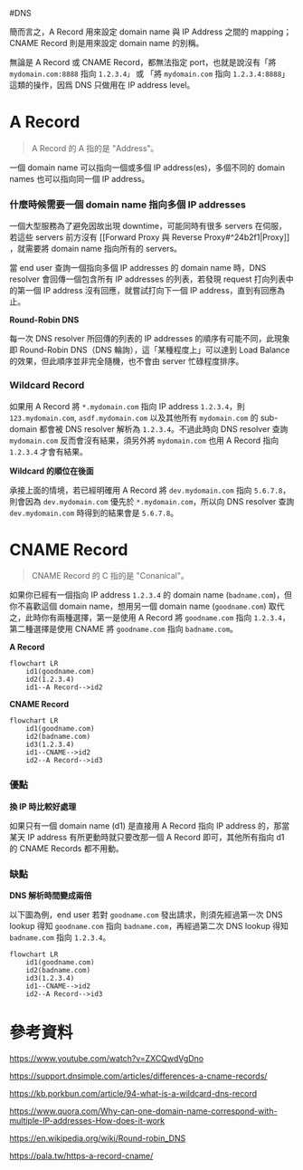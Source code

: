 #DNS

簡而言之，A Record 用來設定 domain name 與 IP Address 之間的 mapping；CNAME Record 則是用來設定 domain name 的別稱。

無論是 A Record 或 CNAME Record，都無法指定 port，也就是說沒有「將 `mydomain.com:8888` 指向 `1.2.3.4」` 或 「將 `mydomain.com` 指向 `1.2.3.4:8888`」這類的操作，因爲 DNS 只做用在 IP address level。

# A Record

>A Record 的 A 指的是 "Address"。

一個 domain name 可以指向一個或多個 IP address(es)，多個不同的 domain names 也可以指向同一個 IP address。

### 什麼時候需要一個 domain name 指向多個 IP addresses

一個大型服務為了避免因故出現 downtime，可能同時有很多 servers 在伺服，若這些 servers 前方沒有 [[Forward Proxy 與 Reverse Proxy#^24b2f1|Proxy]] ，就需要將 domain name 指向所有的 servers。

當 end user 查詢一個指向多個 IP addresses 的 domain name 時，DNS resolver 會回傳一個包含所有 IP addresses 的列表，若發現 request 打向列表中的第一個 IP address 沒有回應，就嘗試打向下一個 IP address，直到有回應為止。

**Round-Robin DNS**

每一次 DNS resolver 所回傳的列表的 IP addresses 的順序有可能不同，此現象即 Round-Robin DNS（DNS 輪詢），這「某種程度上」可以達到 Load Balance 的效果，但此順序並非完全隨機，也不會由 server 忙碌程度排序。

### Wildcard Record

如果用 A Record 將 `*.mydomain.com` 指向 IP address `1.2.3.4`，則 `123.mydomain.com`, `asdf.mydomain.com` 以及其他所有 `mydomain.com` 的 sub-domain 都會被 DNS resolver 解析為 `1.2.3.4`。不過此時向 DNS resolver 查詢 `mydomain.com` 反而會沒有結果，須另外將 `mydomain.com` 也用  A Record 指向 `1.2.3.4` 才會有結果。

**Wildcard 的順位在後面**

承接上面的情境，若已經明確用 A Record 將 `dev.mydomain.com` 指向 `5.6.7.8`，則會因為 `dev.mydomain.com` 優先於 `*.mydomain.com`，所以向 DNS resolver 查詢 `dev.mydomain.com` 時得到的結果會是 `5.6.7.8`。

# CNAME Record

>CNAME Record 的 C 指的是 "Conanical"。

如果你已經有一個指向 IP address `1.2.3.4` 的 domain name (`badname.com`)，但你不喜歡這個 domain name，想用另一個 domain name  (`goodname.com`) 取代之，此時你有兩種選擇，第一是使用 A Record 將 `goodname.com` 指向 `1.2.3.4`，第二種選擇是使用 CNAME 將 `goodname.com` 指向 `badname.com`。

**A Record**

```mermaid
flowchart LR
	id1(goodname.com)
	id2(1.2.3.4)
	id1--A Record-->id2
```

**CNAME Record**

```mermaid
flowchart LR
	id1(goodname.com)
	id2(badname.com)
	id3(1.2.3.4)
	id1--CNAME-->id2
	id2--A Record-->id3
```

### 優點

**換 IP 時比較好處理**

如果只有一個 domain name (d1) 是直接用 A Record 指向 IP address 的，那當某天 IP address 有所更動時就只要改那一個 A Record 即可，其他所有指向 d1 的 CNAME Records 都不用動。

### 缺點

**DNS 解析時間變成兩倍**

以下圖為例，end user 若對 `goodname.com` 發出請求，則須先經過第一次 DNS lookup 得知 `goodname.com` 指向 `badname.com`，再經過第二次 DNS lookup 得知 `badname.com` 指向 `1.2.3.4`。

```mermaid
flowchart LR
	id1(goodname.com)
	id2(badname.com)
	id3(1.2.3.4)
	id1--CNAME-->id2
	id2--A Record-->id3
```

# 參考資料

<https://www.youtube.com/watch?v=ZXCQwdVgDno>

<https://support.dnsimple.com/articles/differences-a-cname-records/>

<https://kb.porkbun.com/article/94-what-is-a-wildcard-dns-record>

<https://www.quora.com/Why-can-one-domain-name-correspond-with-multiple-IP-addresses-How-does-it-work>

<https://en.wikipedia.org/wiki/Round-robin_DNS>

<https://pala.tw/https-a-record-cname/>
